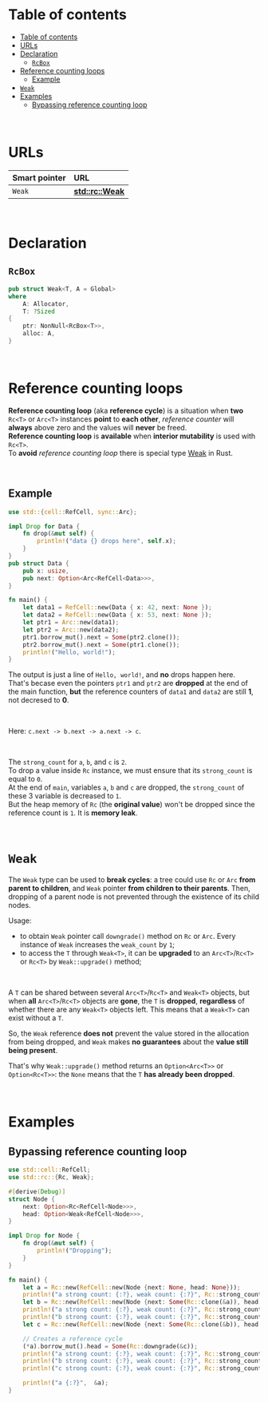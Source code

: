 # Table of contents
- [Table of contents](#table-of-contents)
- [URLs](#urls)
- [Declaration](#declaration)
  - [`RcBox`](#rcbox)
- [Reference counting loops](#reference-counting-loops)
  - [Example](#example)
- [`Weak`](#weak)
- [Examples](#examples)
  - [Bypassing reference counting loop](#bypassing-reference-counting-loop)

<br>

# URLs
|Smart pointer|URL|
|:----|:------------|
|`Weak`|[**std::rc::Weak**](https://doc.rust-lang.org/stable/std/rc/struct.Weak.html)|

<br>

# Declaration
## `RcBox`
```rust
pub struct Weak<T, A = Global>
where
    A: Allocator,
    T: ?Sized
{
    ptr: NonNull<RcBox<T>>,
    alloc: A,
}
```

<br>

# Reference counting loops
**Reference counting loop** (aka **reference cycle**) is a situation when **two** `Rc<T>` or `Arc<T>` instances **point** to **each other**, *reference counter* will **always** above zero and the values will **never** be freed.<br>
**Reference counting loop** is **available** when **interior mutability** is used with `Rc<T>`.<br>
To **avoid** *reference counting loop* there is special type [Weak](./Weak.md) in Rust.

<br>


## Example
```Rust
use std::{cell::RefCell, sync::Arc};

impl Drop for Data {
    fn drop(&mut self) {
        println!("data {} drops here", self.x);
    }
}
pub struct Data {
    pub x: usize,
    pub next: Option<Arc<RefCell<Data>>>,
}

fn main() {
    let data1 = RefCell::new(Data { x: 42, next: None });
    let data2 = RefCell::new(Data { x: 53, next: None });
    let ptr1 = Arc::new(data1);
    let ptr2 = Arc::new(data2);
    ptr1.borrow_mut().next = Some(ptr2.clone());
    ptr2.borrow_mut().next = Some(ptr1.clone());
    println!("Hello, world!");
}
```

The output is just a line of `Hello, world!`, and **no** drops happen here.<br>
That's becase even the pointers `ptr1` and `ptr2` are **dropped** at the end of the main function, **but** the reference counters of `data1` and `data2` are still **1**, not decresed to **0**.<br>

<br>

Here: `c.next -> b.next -> a.next -> c`.<br>

<br>

The `strong_count` for `a`, `b`, and `c` is `2`.<br>
To drop a value inside `Rc` instance, we must ensure that its `strong_count` is equal to `0`.<br>
At the end of `main`, variables `a`, `b` and `c` are dropped, the `strong_count` of these 3 variable is decreased to `1`.<br>
But the heap memory of `Rc` (the **original value**) won't be dropped since the reference count is `1`. It is **memory leak**.

<br>

# `Weak`
The `Weak` type can be used to **break cycles**: a tree could use `Rc` or `Arc` **from parent to children**, and `Weak` pointer **from children to their parents**. Then,
dropping of a parent node is not prevented through the existence of its child nodes.<br>

Usage:
- to obtain `Weak` pointer call `downgrade()` method on `Rc` or `Arc`. Every instance of `Weak` increases the `weak_count` by `1`;
- to access the `T` through `Weak<T>`, it can be **upgraded** to an `Arc<T>`/`Rc<T>` or `Rc<T>` by `Weak::upgrade()` method;

<br>

A `T` can be shared between several `Arc<T>`/`Rc<T>` and `Weak<T>` objects, but when **all** `Arc<T>`/`Rc<T>` objects are **gone**, the `T` is **dropped**, **regardless** of whether there are any `Weak<T>` objects left. This means that a `Weak<T>` can exist without a `T`.<br>

So, the `Weak` reference **does not** prevent the value stored in the allocation from being dropped, and `Weak` makes **no guarantees** about the **value still being present**.<br>

That's why `Weak::upgrade()` method returns an `Option<Arc<T>>` or `Option<Rc<T>>`: the `None` means that the `T` **has already been dropped**.<br>

<br>

# Examples
## Bypassing reference counting loop
```Rust
use std::cell::RefCell;
use std::rc::{Rc, Weak};

#[derive(Debug)]
struct Node {
    next: Option<Rc<RefCell<Node>>>,
    head: Option<Weak<RefCell<Node>>>,
}

impl Drop for Node {
    fn drop(&mut self) {
        println!("Dropping");
    }
}

fn main() {
    let a = Rc::new(RefCell::new(Node {next: None, head: None}));
    println!("a strong count: {:?}, weak count: {:?}", Rc::strong_count(&a), Rc::weak_count(&a));
    let b = Rc::new(RefCell::new(Node {next: Some(Rc::clone(&a)), head: None}));
    println!("a strong count: {:?}, weak count: {:?}", Rc::strong_count(&a), Rc::weak_count(&a));
    println!("b strong count: {:?}, weak count: {:?}", Rc::strong_count(&b), Rc::weak_count(&b));
    let c = Rc::new(RefCell::new(Node {next: Some(Rc::clone(&b)), head: None}));

    // Creates a reference cycle
    (*a).borrow_mut().head = Some(Rc::downgrade(&c));
    println!("a strong count: {:?}, weak count: {:?}", Rc::strong_count(&a), Rc::weak_count(&a));
    println!("b strong count: {:?}, weak count: {:?}", Rc::strong_count(&b), Rc::weak_count(&b));
    println!("c strong count: {:?}, weak count: {:?}", Rc::strong_count(&c), Rc::weak_count(&c));

    println!("a {:?}",  &a);
}
```
